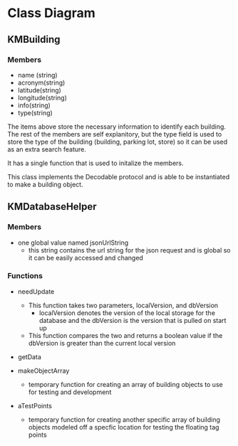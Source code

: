 #  Class Diagram


## KMBuilding

### Members
- name (string)
- acronym(string)
- latitude(string)
- longitude(string)
- info(string)
- type(string)

The items above store the necessary information to identify each building. The rest of the members are self explanitory, but the type field is used to store the type of the building (building, parking lot, store) so it can be used as an extra search feature.

It has a single function that is used to initalize the members. 

This class implements the Decodable protocol and is able to be instantiated to make a building object.

## KMDatabaseHelper

### Members
- one global value named jsonUrlString
  - this string contains the url string for the json request and is global so it can be easily accessed and changed

### Functions

- needUpdate
  - This function takes two parameters, localVersion, and dbVersion
    - localVersion denotes the version of the local storage for the database and the dbVersion is the version that is pulled on start up
  - This function compares the two and returns a boolean value if the dbVersion is greater than the current local version

- getData

- makeObjectArray
  - temporary function for creating an array of building objects to use for testing and development

- aTestPoints
  - temporary function for creating another specific array of building objects modeled off a specfic location for testing the floating tag points

